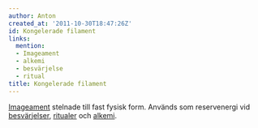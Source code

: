 ```yaml
---
author: Anton
created_at: '2011-10-30T18:47:26Z'
id: Kongelerade filament
links:
  mention:
  - Imageament
  - alkemi
  - besvärjelse
  - ritual
title: Kongelerade filament
---
```


[Imageament] stelnade till fast fysisk form. Används som reservenergi vid [besvärjelser], [ritualer]
och [alkemi].

  [Imageament]: Imageament
  [besvärjelser]: besvärjelse
  [ritualer]: ritual
  [alkemi]: alkemi
